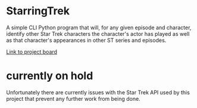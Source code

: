 # StarringTrek
A simple CLI Python program that will, for any given episode and character, identify other Star Trek characters the character's actor has played as well as that character's appearances in other ST series and episodes.

[Link to project board](https://github.com/orgs/Amanda-Sarek-Co/projects/1)

# currently on hold
Unfortunately there are currently issues with the Star Trek API used by this project that prevent any further work from being done.
